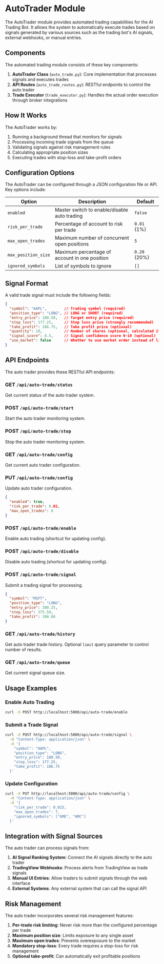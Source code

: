 # AutoTrader Module

The AutoTrader module provides automated trading capabilities for the AI Trading Bot. It allows the system to automatically execute trades based on signals generated by various sources such as the trading bot's AI signals, external webhooks, or manual entries.

## Components

The automated trading module consists of these key components:

1. **AutoTrader Class** (`auto_trade.py`): Core implementation that processes signals and executes trades
2. **API Routes** (`auto_trade_routes.py`): RESTful endpoints to control the auto trader
3. **Trade Executor** (`trade_executor.py`): Handles the actual order execution through broker integrations

## How It Works

The AutoTrader works by:

1. Running a background thread that monitors for signals
2. Processing incoming trade signals from the queue
3. Validating signals against risk management rules
4. Calculating appropriate position sizes
5. Executing trades with stop-loss and take-profit orders

## Configuration Options

The AutoTrader can be configured through a JSON configuration file or API. Key options include:

| Option | Description | Default |
|--------|-------------|---------|
| `enabled` | Master switch to enable/disable auto trading | `false` |
| `risk_per_trade` | Percentage of account to risk per trade | `0.01` (1%) |
| `max_open_trades` | Maximum number of concurrent open positions | `5` |
| `max_position_size` | Maximum percentage of account in one position | `0.20` (20%) |
| `ignored_symbols` | List of symbols to ignore | `[]` |

## Signal Format

A valid trade signal must include the following fields:

```json
{
  "symbol": "AAPL",        // Trading symbol (required)
  "position_type": "LONG", // LONG or SHORT (required)
  "entry_price": 180.50,   // Target entry price (required)
  "stop_loss": 177.25,     // Stop loss price (strongly recommended)
  "take_profit": 186.75,   // Take profit price (optional)
  "quantity": 10,          // Number of shares (optional, calculated if omitted)
  "signal_score": 8.5,     // Signal confidence score 0-10 (optional)
  "use_market": false      // Whether to use market order instead of limit (optional)
}
```

## API Endpoints

The auto trader provides these RESTful API endpoints:

### GET `/api/auto-trade/status`
Get current status of the auto trader system.

### POST `/api/auto-trade/start`
Start the auto trader monitoring system.

### POST `/api/auto-trade/stop`
Stop the auto trader monitoring system.

### GET `/api/auto-trade/config`
Get current auto trader configuration.

### PUT `/api/auto-trade/config`
Update auto trader configuration.
```json
{
  "enabled": true,
  "risk_per_trade": 0.02,
  "max_open_trades": 8
}
```

### POST `/api/auto-trade/enable`
Enable auto trading (shortcut for updating config).

### POST `/api/auto-trade/disable`
Disable auto trading (shortcut for updating config).

### POST `/api/auto-trade/signal`
Submit a trading signal for processing.
```json
{
  "symbol": "MSFT",
  "position_type": "LONG",
  "entry_price": 380.25,
  "stop_loss": 375.50,
  "take_profit": 390.00
}
```

### GET `/api/auto-trade/history`
Get auto trader trade history. Optional `limit` query parameter to control number of results.

### GET `/api/auto-trade/queue`
Get current signal queue size.

## Usage Examples

### Enable Auto Trading

```bash
curl -X POST http://localhost:5000/api/auto-trade/enable
```

### Submit a Trade Signal

```bash
curl -X POST http://localhost:5000/api/auto-trade/signal \
  -H "Content-Type: application/json" \
  -d '{
    "symbol": "AAPL",
    "position_type": "LONG",
    "entry_price": 180.50,
    "stop_loss": 177.25,
    "take_profit": 186.75
  }'
```

### Update Configuration

```bash
curl -X PUT http://localhost:5000/api/auto-trade/config \
  -H "Content-Type: application/json" \
  -d '{
    "risk_per_trade": 0.015,
    "max_open_trades": 7,
    "ignored_symbols": ["GME", "AMC"]
  }'
```

## Integration with Signal Sources

The auto trader can process signals from:

1. **AI Signal Ranking System**: Connect the AI signals directly to the auto trader
2. **TradingView Webhooks**: Process alerts from TradingView as trade signals
3. **Manual UI Entries**: Allow traders to submit signals through the web interface
4. **External Systems**: Any external system that can call the signal API

## Risk Management

The auto trader incorporates several risk management features:

1. **Per-trade risk limiting**: Never risk more than the configured percentage per trade
2. **Maximum position size**: Limits exposure to any single asset
3. **Maximum open trades**: Prevents overexposure to the market
4. **Mandatory stop-loss**: Every trade requires a stop-loss for risk management
5. **Optional take-profit**: Can automatically exit profitable positions 